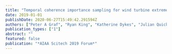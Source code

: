 ```yaml
---
title: "Temporal coherence importance sampling for wind turbine extreme loads estimation"
date: 2019-01-01
publishDate: 2020-06-27T15:49:42.291594Z
authors: ["Peter A Graf", "Ryan King", "Katherine Dykes", "Julian Quick", "Levi Kilcher", "Jennifer Rinker"]
publication_types: ["1"]
abstract: ""
featured: false
publication: "*AIAA Scitech 2019 Forum*"
---
```


